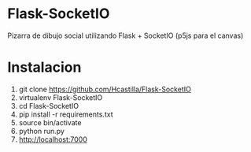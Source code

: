 # Flask-SocketIO
Pizarra de dibujo social utilizando  Flask + SocketIO (p5js para el canvas)



# Instalacion
1. git clone https://github.com/Hcastilla/Flask-SocketIO
2. virtualenv Flask-SocketIO
3. cd Flask-SocketIO
4. pip install -r requirements.txt
5. source bin/activate
6. python run.py
7. [http://localhost:7000](http://localhost:7000/)


